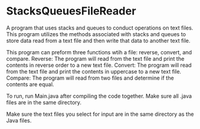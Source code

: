 # StacksQueuesFileReader
A program that uses stacks and queues to conduct operations on text files. 
This program utilizes the methods associated with stacks and queues to store data read from a text file and then write that data to another text file.

This program can preform three functions wtih a file: reverse, convert, and compare.
Reverse:    The program will read from the text file and print the contents in reverse order to a new text file.
Convert:    The program will read from the text file and print the contents in uppercase to a new text file.
Compare:    The program will read from two files and determine if the contents are equal.

To run, run Main.java after compiling the code together. Make sure all .java files are in the same directory. 

Make sure the text files you select for input are in the same directory as the Java files. 
